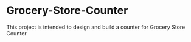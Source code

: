 # Grocery-Store-Counter
This project is intended to design and build a counter for Grocery Store Counter  
